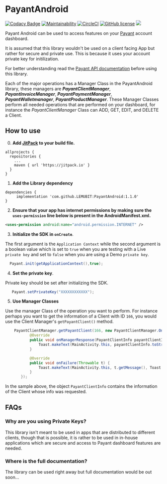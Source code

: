 # PayantAndroid

[![Codacy Badge](https://api.codacy.com/project/badge/Grade/8d9c76bd609b45e9b873efe4f619cd9e)](https://app.codacy.com/app/LEMUBIT/PayantAndroid?utm_source=github.com&utm_medium=referral&utm_content=LEMUBIT/PayantAndroid&utm_campaign=badger)
[![Maintainability](https://api.codeclimate.com/v1/badges/9239daa9216d4e97f328/maintainability)](https://codeclimate.com/github/LEMUBIT/PayantAndroid/maintainability)
[![CircleCI](https://circleci.com/gh/LEMUBIT/PayantAndroid.svg?style=svg)](https://circleci.com/gh/LEMUBIT/PayantAndroid)
[![GitHub license](https://img.shields.io/badge/license-Apache%20License%202.0-blue.svg?style=flat)](http://www.apache.org/licenses/LICENSE-2.0)
[![](https://jitpack.io/v/LEMUBIT/PayantAndroid.svg)](https://jitpack.io/#LEMUBIT/PayantAndroid)

Payant Android can be used to access features on your [Payant](https://payant.ng/) account dashboard. 

It is assumed that this library wouldn't be used on a client facing App but rather for secure and private use. This is because it uses your account private key for initilization. 

For better understanding read the [Payant API documentation](https://developers.payant.ng/overview) before using this library.

Each of the major operations has a Manager Class in the PayantAndroid library, these managers are ***PayantClientManager***, ***PayantInvoiceManager***, ***PayantPaymentManager***, ***PayantWalletmanager***, ***PayantProductManager***. These Manager Classes perform all needed operations that are performed on your dashboard, for instance the *PayantClientManager* Class can ADD, GET, EDIT, and DELETE a Client. 

## How to use ##

0. **Add [JitPack](https://jitpack.io/) to your build file.**
```
allprojects {
  repositories {
    ...
    maven { url 'https://jitpack.io' }
  }
}
```
1. **Add the Library dependency**

```
dependencies {
     implementation 'com.github.LEMUBIT:PayantAndroid:1.1.0'
}
```

2. **Ensure that your app has internet permissions by making sure the `uses-permission` line below is present in the AndroidManifest.xml.**
```xml
<uses-permission android:name="android.permission.INTERNET" />
```

3. **Initialize the SDK in `onCreate`**. 

The first argument is the `Application Context` while the second argument is a boolean value which is set to `true` when you are testing with a Live `private key` and set to `false` when you are using a Demo `private key`.

```java
  Payant.init(getApplicationContext(),true);
```

4. **Set the private key**. 

Private key should be set after initializing the SDK.

```java
   Payant.setPrivateKey("XXXXXXXXXXXX");
```

5. **Use Manager Classes**

Use the manager Class of the operation you want to perform. For instance perhaps you want to get the information of a Client with ID `166`, you would use the Client Manager's `getPayantClient()` method.

 ```java
     PayantClientManager.getPayantClient(166, new PayantClientManager.OnGetPayantClientListener() {
            @Override
            public void onManagerResponse(PayantClientInfo payantClientInfo) {
                Toast.makeText(MainActivity.this, payantClientInfo.toString(), Toast.LENGTH_SHORT).show();
            }

            @Override
            public void onFailure(Throwable t) {
                Toast.makeText(MainActivity.this, t.getMessage(), Toast.LENGTH_SHORT).show();
            }
        });
```
In the sample above, the object `PayantClientInfo` contains the information of the Client whose info was requested. 


## FAQs

### Why are you using Private Keys?

This library isn't meant to be used in apps that are distributed to different clients, though that is possible, it is rather to be used in in-house applications which are secure and access to Payant dashboard features are needed. 

### Where is the full documentation?

The library can be used right away but full documentation would be out soon...

